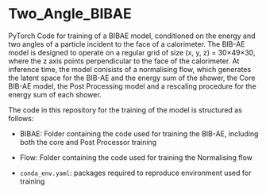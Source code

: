 # Two_Angle_BIBAE

PyTorch Code for training of a BIBAE model, conditioned on the energy and two angles of a particle incident to the face of a calorimeter. The BIB-AE model is designed to operate on a regular grid of size (x, y, z) = 30×49×30, where the z axis points perpendicular to the face of the calorimeter. At inference time, the model conisists of a normalising flow, which generates the latent space for the BIB-AE and the energy sum of the shower, the Core BIB-AE model, the Post Processing model and a rescaling procedure for the energy sum of each shower.

The code in this repository for the training of the model is structured as follows:

- BIBAE: Folder containing the code used for training the BIB-AE, including both the core and Post Processor training

- Flow: Folder containing the code used for training the Normalising flow

- `conda_env.yaml`: packages required to reproduce environment used for training


